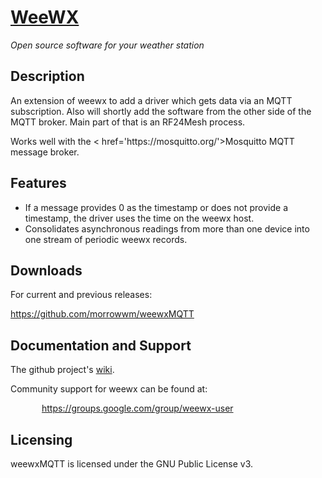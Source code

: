 <h1>
  <a href='http://www.weewx.com'>WeeWX</a>
</h1>
<p><i>Open source software for your weather station</i></p>

<h2>Description</h2>
<p>An extension of weewx to add a driver which gets data via an MQTT subscription. Also will shortly add the software from the other side of the MQTT broker. Main part of that is an RF24Mesh process.
</p>

<p>Works well with the < href='https://mosquitto.org/'>Mosquitto</a> MQTT message broker.</p>
<h2>Features</h2>
<ul>
  <li>If a message provides 0 as the timestamp or does not provide a timestamp, the driver uses the time on the weewx host.</li>
  <li>Consolidates asynchronous readings from more than one device into one stream of periodic weewx records.</li>
</ul>

<h2>Downloads</h2>

<p>
For current and previous releases:
</p>
<p>
<a href='https://github.com/morrowwm/weewxMQTT'>https://github.com/morrowwm/weewxMQTT</a>
</p>

<h2>Documentation and Support</h2>

<p>
The github project's <a href='https://github.com/morrowwm/weewxMQTT/wiki'>wiki</a>.

<p>
  Community support for weewx can be found at:
<p style='padding-left: 50px;'>
  <a href="https://groups.google.com/group/weewx-user">https://groups.google.com/group/weewx-user</a>
</p>

<h2>Licensing</h2>

<p>weewxMQTT is licensed under the GNU Public License v3.</p>
